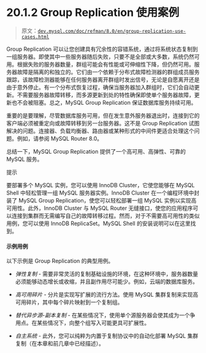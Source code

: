 # 20.1.2 Group Replication 使用案例

> 原文：[`dev.mysql.com/doc/refman/8.0/en/group-replication-use-cases.html`](https://dev.mysql.com/doc/refman/8.0/en/group-replication-use-cases.html)

Group Replication 可以让您创建具有冗余性的容错系统，通过将系统状态复制到一组服务器。即使其中一些服务器随后失败，只要不是全部或大多数，系统仍然可用。根据失败的服务器数量，群组可能会有性能或可伸缩性下降，但仍然可用。服务器故障是隔离的和独立的。它们由一个依赖于分布式故障检测器的群组成员服务跟踪，该故障检测器能够在任何服务器离开群组时发出信号，无论是自愿离开还是由于意外停止。有一个分布式恢复过程，确保当服务器加入群组时，它们会自动更新。不需要服务器故障转移，而多源更新到处的特性确保即使单个服务器故障，更新也不会被阻塞。总之，MySQL Group Replication 保证数据库服务持续可用。

重要的是要理解，尽管数据库服务可用，但在发生意外服务器退出时，连接到它的客户端必须被重定向或故障转移到另一台服务器。这不是 Group Replication 试图解决的问题。连接器、负载均衡器、路由器或某种形式的中间件更适合处理这个问题。例如，请参阅 MySQL Router 8.0。

总结一下，MySQL Group Replication 提供了一个高可用、高弹性、可靠的 MySQL 服务。

提示

要部署多个 MySQL 实例，您可以使用 InnoDB Cluster，它使您能够在 MySQL Shell 中轻松管理一组 MySQL 服务器实例。InnoDB Cluster 在一个编程环境中封装了 MySQL Group Replication，使您可以轻松部署一组 MySQL 实例以实现高可用性。此外，InnoDB Cluster 与 MySQL Router 无缝接口，使您的应用程序可以连接到集群而无需编写自己的故障转移过程。然而，对于不需要高可用性的类似用例，您可以使用 InnoDB ReplicaSet。MySQL Shell 的安装说明可以在这里找到。

#### 示例用例

以下示例是 Group Replication 的典型用例。

+   *弹性复制* - 需要非常灵活的复制基础设施的环境，在这种环境中，服务器数量必须能够动态增长或收缩，并且副作用尽可能少。例如，云端的数据库服务。

+   *高可用碎片* - 分片是实现写扩展的流行方法。使用 MySQL 集群复制来实现高可用碎片，其中每个碎片映射到一个复制组。

+   *替代异步源-副本复制* - 在某些情况下，使用单个源服务器会使其成为一个争用点。在某些情况下，向整个组写入可能更具可扩展性。

+   *自主系统* - 此外，您可以纯粹为内置于复制协议中的自动化部署 MySQL 集群复制（在本章和前几章中已经描述）。
